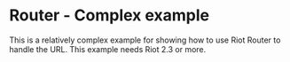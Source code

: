# Router - Complex example

This is a relatively complex example for showing how to use Riot Router to handle the URL. This example needs Riot 2.3 or more.

